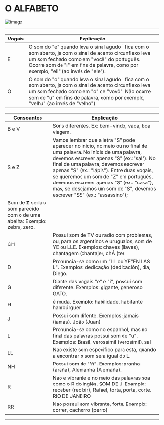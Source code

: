 # O ALFABETO


![image](https://github.com/eugenia1984/trabajaParaBrasil/assets/72580574/6c6780f3-23ad-4777-86b4-fdee63d5f235)

---

| Vogais | Explicação |
| ------ | ---------- |
| E | O som do "e" quando leva o sinal agudo ` fica com o som aberto, ja com o sinal de acento circunflexo leva um som fechado como em "você" do português. Ocorre som de "i" em fins de palavra, como por exemplo, "eli" (ao invés de "ele"). |
| O | O som do "o" quando leva o sinal agudo ` fica com o som aberto, ja com o sinal de acento circunflexo leva um som fechado como em "o" de "vovô". Não ocorre som de "u" em fins de palavra, como por exemplo, "velhu" (ao invés de "velho") |

| Consoantes | Explicação |
| ---------- | ---------- |
| B e V | Sons diferentes. Ex: bem-vindo, vaca, boa viagem. |
| S e Z | Vamos lembrar que a letra "S" pode aparecer no início, no meio ou no final de uma palavra. No início de uma palavra, devemos escrever apenas "S" (ex.:"sal"). No final de uma palavra, devemos escrever apenas "S" (ex.: "lápis"). Entre duas vogais, se queremos um som de "Z" em português, devemos escrever apenas "S" (ex.: "casa"), mas, se desejamos um som de "S", devemos escrever "SS" (ex.: "assassino");
Som de **Z** seria o som parecido com o de uma abelha: Exemplo: zebra, zero. |
| CH | Possui som de TV ou radio com problemas, ou, para os argentinos e uruguaios, som de YE ou LLE. Exemplos: chaves (llaves), chantagem (chantaje), chÁ (te) |
| D | Pronuncia-se como um “LL ou YE”EN LAS I.". Exemplos: dedicação (dedicación), dia, Diego. |
| G | Diante das vogais "e" e "i", possui som diferente. Exemplos: gigante, generoso, GATO. |
| H | é muda. Exemplo: habilidade, habitante, hambúrguer |
| J | Possui som difente. Exemplos: jamais (jamás), João (Juan) |
| L | Pronuncia-se como no espanhol, mas no final das palavras possui som de "u". Exemplos: Brasil, verossímil (verosímil), sal |
| LL | Nao existe som especifico para esta, quando a encontrar o som sera igual do L. |
| NH | Possui som de "'ñ". Exemplos: aranha (araña), Alemanha (Alemaña). |
| R | Nao e vibrante e no meio das palavras soa como o R do inglês. SOM DE J. Exemplo: receber (recibir), Rafael, torta, porta, corte. RIO DE JANEIRO|
| RR | Nao possui som vibrante, forte. Exemplo: correr, cachorro (perro) |

---
